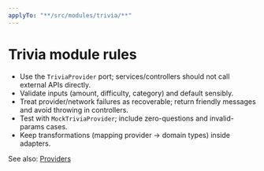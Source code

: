 ```yaml
---
applyTo: "**/src/modules/trivia/**"
---
```


# Trivia module rules

- Use the `TriviaProvider` port; services/controllers should not call external APIs directly.
- Validate inputs (amount, difficulty, category) and default sensibly.
- Treat provider/network failures as recoverable; return friendly messages and avoid throwing in controllers.
- Test with `MockTriviaProvider`; include zero-questions and invalid-params cases.
- Keep transformations (mapping provider → domain types) inside adapters.

See also: [Providers](../../docs/providers.md)
